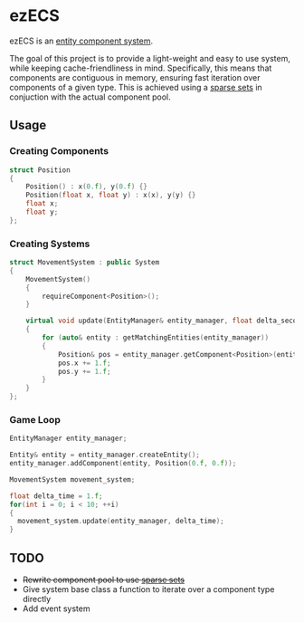 # ezECS
ezECS is an [entity component system](https://en.wikipedia.org/wiki/Entity_component_system). 

The goal of this project is to provide a light-weight and easy to use system, while keeping cache-friendliness in mind. Specifically, this means that components are contiguous in memory, ensuring fast iteration over components of a given type. This is achieved using a [sparse sets](https://programmingpraxis.com/2012/03/09/sparse-sets/) in conjuction with the actual component pool.

## Usage

### Creating Components
```c++
struct Position
{
	Position() : x(0.f), y(0.f) {}
	Position(float x, float y) : x(x), y(y) {}
	float x;
	float y;
};
```

### Creating Systems

```c++
struct MovementSystem : public System
{
	MovementSystem()
	{
		requireComponent<Position>();
	}

	virtual void update(EntityManager& entity_manager, float delta_seconds) override
	{
		for (auto& entity : getMatchingEntities(entity_manager))
		{
			Position& pos = entity_manager.getComponent<Position>(entity);
			pos.x += 1.f;
			pos.y += 1.f;
		}
	}
};
```

### Game Loop
```c++
EntityManager entity_manager;

Entity& entity = entity_manager.createEntity();
entity_manager.addComponent(entity, Position(0.f, 0.f));

MovementSystem movement_system;

float delta_time = 1.f;
for(int i = 0; i < 10; ++i)
{
  movement_system.update(entity_manager, delta_time);
}
```

## TODO
* ~~Rewrite component pool to use [sparse sets](https://programmingpraxis.com/2012/03/09/sparse-sets/)~~
* Give system base class a function to iterate over a component type directly
* Add event system
